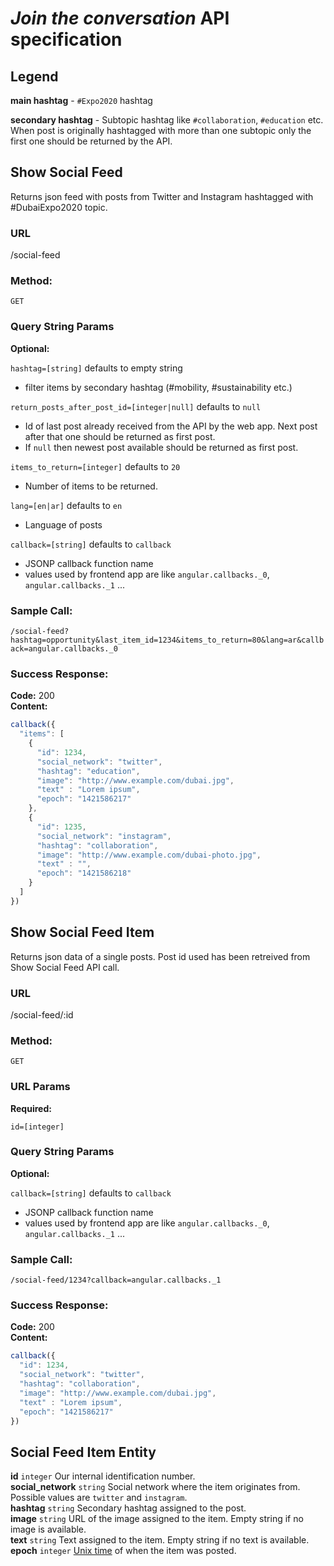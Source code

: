 # *Join the conversation* API specification

## Legend

**main hashtag** - `#Expo2020` hashtag

**secondary hashtag** - Subtopic hashtag like `#collaboration`, `#education` etc. When post is originally hashtagged with more than one subtopic only the first one should be returned by the API.

## Show Social Feed
Returns json feed with posts from Twitter and Instagram hashtagged with \#DubaiExpo2020 topic.

### URL

/social-feed

### Method:

`GET`

### Query String Params

**Optional:**

`hashtag=[string]` defaults to empty string  
- filter items by secondary hashtag (\#mobility, \#sustainability etc.)  

`return_posts_after_post_id=[integer|null]` defaults to `null`  
- Id of last post already received from the API by the web app. Next post after that one should be returned as first post.  
- If `null` then newest post available should be returned as first post.

`items_to_return=[integer]` defaults to `20`  
- Number of items to be returned.

`lang=[en|ar]` defaults to `en`  
- Language of posts

`callback=[string]` defaults to `callback`  
- JSONP callback function name  
- values used by frontend app are like `angular.callbacks._0`, `angular.callbacks._1` ...  

### Sample Call:

`/social-feed?hashtag=opportunity&last_item_id=1234&items_to_return=80&lang=ar&callback=angular.callbacks._0`

### Success Response:

**Code:** 200  
**Content:**  
```javascript
callback({
  "items": [
    {
      "id": 1234,
      "social_network": "twitter",
      "hashtag": "education",
      "image": "http://www.example.com/dubai.jpg",
      "text" : "Lorem ipsum",
      "epoch": "1421586217"
    },
    {
      "id": 1235,
      "social_network": "instagram",
      "hashtag": "collaboration",
      "image": "http://www.example.com/dubai-photo.jpg",
      "text" : "",
      "epoch": "1421586218"
    }
  ]
})
```

## Show Social Feed Item
Returns json data of a single posts. Post id used has been retreived from Show Social Feed API call.

### URL

/social-feed/:id

### Method:

`GET`

### URL Params

**Required:**

`id=[integer]`

### Query String Params

**Optional:**

`callback=[string]` defaults to `callback`  
- JSONP callback function name  
- values used by frontend app are like `angular.callbacks._0`, `angular.callbacks._1` ...  

### Sample Call:

`/social-feed/1234?callback=angular.callbacks._1`

### Success Response:

**Code:** 200  
**Content:**  
```javascript
callback({
  "id": 1234,
  "social_network": "twitter",
  "hashtag": "collaboration",
  "image": "http://www.example.com/dubai.jpg",
  "text" : "Lorem ipsum",
  "epoch": "1421586217"
})
```

## Social Feed Item Entity
**id** `integer` Our internal identification number.  
**social_network** `string` Social network where the item originates from. Possible values are `twitter` and `instagram`.  
**hashtag** `string` Secondary hashtag assigned to the post.  
**image** `string` URL of the image assigned to the item. Empty string if no image is available.  
**text** `string` Text assigned to the item. Empty string if no text is available.  
**epoch** `integer` [Unix time](http://en.wikipedia.org/wiki/Unix_time) of when the item was posted.
